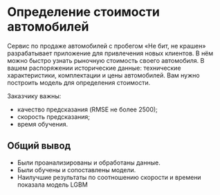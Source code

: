 # Определение стоимости автомобилей

Сервис по продаже автомобилей с пробегом «Не бит, не крашен» разрабатывает приложение для привлечения новых клиентов. В нём можно быстро узнать рыночную стоимость своего автомобиля. В вашем распоряжении исторические данные: технические характеристики, комплектации и цены автомобилей. Вам нужно построить модель для определения стоимости. 

Заказчику важны:

- качество предсказания (RMSE не более 2500);
- скорость предсказания;
- время обучения.

## Общий вывод

- Были проанализированы и обработаны данные.
- Были обучены и сопоставлены модели.
- Наилучшие результаты по соотношению скорости и времени показала модель LGBM
